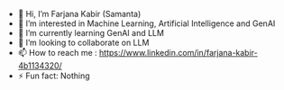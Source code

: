 - 👋 Hi, I’m Farjana Kabir (Samanta)
- 👀 I’m interested in Machine Learning, Artificial Intelligence and GenAI
- 🌱 I’m currently learning GenAI and LLM
- 💞️ I’m looking to collaborate on LLM
- 📫 How to reach me : https://www.linkedin.com/in/farjana-kabir-4b1134320/
- ⚡ Fun fact: Nothing

<!---
samanta-sc/samanta-sc is a ✨ special ✨ repository because its `README.md` (this file) appears on your GitHub profile.
You can click the Preview link to take a look at your changes.
--->
